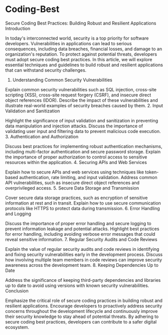 # Coding-Best
Secure Coding Best Practices: Building Robust and Resilient Applications
Introduction

In today's interconnected world, security is a top priority for software developers. Vulnerabilities in applications can lead to serious consequences, including data breaches, financial losses, and damage to an organization's reputation. To protect against potential threats, developers must adopt secure coding best practices. In this article, we will explore essential techniques and guidelines to build robust and resilient applications that can withstand security challenges.
1. Understanding Common Security Vulnerabilities

Explain common security vulnerabilities such as SQL injection, cross-site scripting (XSS), cross-site request forgery (CSRF), and insecure direct object references (IDOR). Describe the impact of these vulnerabilities and illustrate real-world examples of security breaches caused by them.
2. Input Validation and Sanitization

Highlight the significance of input validation and sanitization in preventing data manipulation and injection attacks. Discuss the importance of validating user input and filtering data to prevent malicious code execution.
3. Authentication and Authorization

Discuss best practices for implementing robust authentication mechanisms, including multi-factor authentication and secure password storage. Explain the importance of proper authorization to control access to sensitive resources within the application.
4. Securing APIs and Web Services

Explain how to secure APIs and web services using techniques like token-based authentication, rate limiting, and input validation. Address common API vulnerabilities, such as insecure direct object references and overprivileged access.
5. Secure Data Storage and Transmission

Cover secure data storage practices, such as encryption of sensitive information at rest and in transit. Explain how to use secure communication protocols like HTTPS to protect data during transmission.
6. Error Handling and Logging

Discuss the importance of proper error handling and secure logging to prevent information leakage and potential attacks. Highlight best practices for error handling, including avoiding verbose error messages that could reveal sensitive information.
7. Regular Security Audits and Code Reviews

Explain the value of regular security audits and code reviews in identifying and fixing security vulnerabilities early in the development process. Discuss how involving multiple team members in code reviews can improve security awareness across the development team.
8. Keeping Dependencies Up to Date

Address the significance of keeping third-party dependencies and libraries up to date to avoid using versions with known security vulnerabilities.
Conclusion

Emphasize the critical role of secure coding practices in building robust and resilient applications. Encourage developers to proactively address security concerns throughout the development lifecycle and continuously improve their security knowledge to stay ahead of potential threats. By adhering to secure coding best practices, developers can contribute to a safer digital ecosystem.

